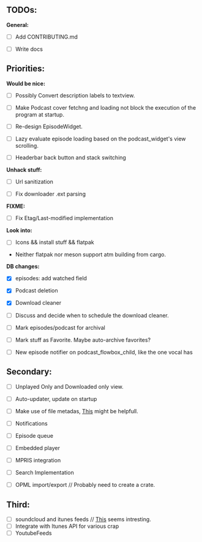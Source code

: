## TODOs:

**General:**

- [ ] Add CONTRIBUTING.md
- [ ] Write docs


## Priorities:

**Would be nice:**

- [ ] Possibly Convert description labels to textview.
- [ ] Make Podcast cover fetchng and loading not block the execution of the program at startup.
- [ ] Re-design EpisodeWidget.
- [ ] Lazy evaluate episode loading based on the podcast_widget's view scrolling.
- [ ] Headerbar back button and stack switching


**Unhack stuff:**

- [ ] Url sanitization
- [ ] Fix downloader .ext parsing


**FIXME:**

- [ ] Fix Etag/Last-modified implementation


**Look into:**

- [ ] Icons && install stuff && flatpak

* Neither flatpak nor meson support atm building from cargo.


**DB changes:**

- [x] episodes: add watched field
- [x] Podcast deletion
- [x] Download cleaner
- [ ] Discuss and decide when to schedule the download cleaner.
- [ ] Mark episodes/podcast for archival
- [ ] Mark stuff as Favorite. Maybe auto-archive favorites?
- [ ] New episode notifier on podcast_flowbox_child, like the one vocal has


## Secondary:

- [ ] Unplayed Only and Downloaded only view.
- [ ] Auto-updater, update on startup
- [ ] Make use of file metadas, [This](https://github.com/GuillaumeGomez/audio-video-metadata) might be helpfull.
- [ ] Notifications
- [ ] Episode queue
- [ ] Embedded player
- [ ] MPRIS integration
- [ ] Search Implementation
- [ ] OPML import/export // Probably need to create a crate.


## Third: 

- [ ] soundcloud and itunes feeds // [This](http://getrssfeed.com) seems intresting. 
- [ ] Integrate with Itunes API for various crap
- [ ] YoutubeFeeds
